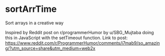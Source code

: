 # sortArrTime
Sort arrays in a creative way

Inspired by Reddit post on r/programmerHumor by u/SBG_Mujtaba doing this in JavaScript with the setTimeout function. Link to post:
https://www.reddit.com/r/ProgrammerHumor/comments/i7mab9/so_amazing/?utm_source=share&utm_medium=web2x
